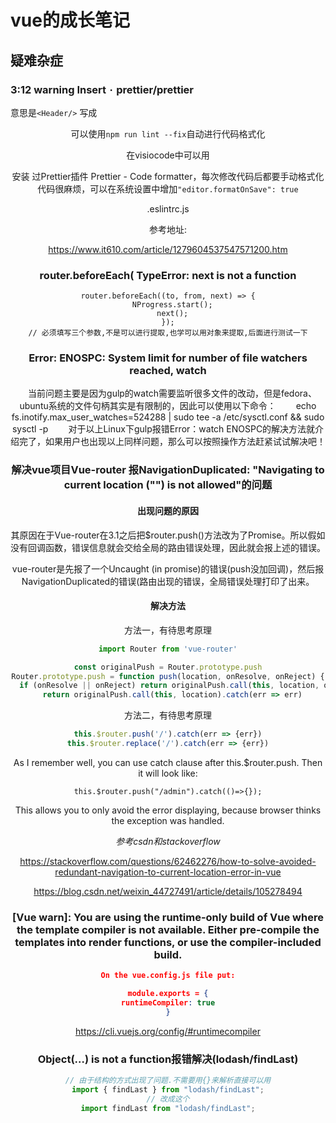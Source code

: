 # vue的成长笔记

## 疑难杂症

###  3:12  warning  Insert `·`  prettier/prettier

意思是`<Header/>` 写成<Header />

可以使用`npm run lint --fix`自动进行代码格式化

在visiocode中可以用

安装 过Prettier插件 Prettier - Code formatter，每次修改代码后都要手动格式化代码很麻烦，可以在系统设置中增加`"editor.formatOnSave": true`

.eslintrc.js

参考地址:

https://www.it610.com/article/1279604537547571200.htm

### router.beforeEach( TypeError: next is not a function

```vue
router.beforeEach((to, from, next) => {
  NProgress.start();
  next();
});
// 必须填写三个参数,不是可以进行提取,也学可以用对象来提取,后面进行测试一下
```

### Error: ENOSPC: System limit for number of file watchers reached, watch

　当前问题主要是因为gulp的watch需要监听很多文件的改动，但是fedora、ubuntu系统的文件句柄其实是有限制的，因此可以使用以下命令： 
 　　echo fs.inotify.max_user_watches=524288 | sudo tee -a /etc/sysctl.conf && sudo sysctl -p 
 　　对于以上Linux下gulp报错Error：watch ENOSPC的解决方法就介绍完了，如果用户也出现以上同样问题，那么可以按照操作方法赶紧试试解决吧！

### 解决vue项目Vue-router 报NavigationDuplicated: "Navigating to current location ("") is not allowed"的问题

#### 出现问题的原因

其原因在于Vue-router在3.1之后把$router.push()方法改为了Promise。所以假如没有回调函数，错误信息就会交给全局的路由错误处理，因此就会报上述的错误。

vue-router是先报了一个Uncaught (in promise)的错误(push没加回调)，然后报NavigationDuplicated的错误(路由出现的错误，全局错误处理打印了出来。

#### 解决方法

方法一，有待思考原理

```javascript
import Router from 'vue-router'

const originalPush = Router.prototype.push
Router.prototype.push = function push(location, onResolve, onReject) {
  if (onResolve || onReject) return originalPush.call(this, location, onResolve, onReject)
  return originalPush.call(this, location).catch(err => err)
```

方法二，有待思考原理

```javascript
this.$router.push('/').catch(err => {err})
this.$router.replace('/').catch(err => {err})
```

As I remember well, you can use catch clause after this.$router.push. Then it will look like:

```
this.$router.push("/admin").catch(()=>{});
```

This allows you to only avoid the error displaying, because browser thinks the exception was handled.

*参考csdn和stackoverflow* 

https://stackoverflow.com/questions/62462276/how-to-solve-avoided-redundant-navigation-to-current-location-error-in-vue

https://blog.csdn.net/weixin_44727491/article/details/105278494

### [Vue warn]: You are using the runtime-only build of Vue where the template  compiler is not available. Either pre-compile the templates into render  functions, or use the compiler-included build.

```json
On the vue.config.js file put:

module.exports = {
runtimeCompiler: true
}
```

https://cli.vuejs.org/config/#runtimecompiler

### Object(…) is not a function报错解决(lodash/findLast)

```javascript
// 由于结构的方式出现了问题.不需要用{}来解析直接可以用
import { findLast } from "lodash/findLast";
// 改成这个
import findLast from "lodash/findLast";

```

